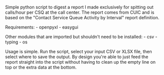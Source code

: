 Simple python script to digest a report I made exclusively for spitting out calls/hour per CSQ at the call center. 
The report comes from CUIC and is based on the "Contact Service Queue Activity by Interval" report definition.

Requirements:
        - openpyxl
        - easygui

Other modules that are imported but shouldn't need to be installed:
        - csv
        - typing
        - os

Usage is simple. Run the script, select your input CSV or XLSX file, then select where to save the output. 
By design you're able to just feed the report straight into the script without having to clean up the empty line on top or the extra data at the bottom. 

